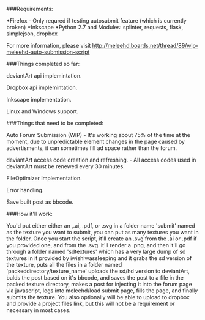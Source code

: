 

###Requirements:

*Firefox - Only requred if testing autosubmit feature (which is currently broken)
*Inkscape
*Python 2.7 and Modules: splinter, requests, flask, simplejson, dropbox

For more information, please visit http://meleehd.boards.net/thread/89/wip-meleehd-auto-submission-script

###Things completed so far:


deviantArt api implemintation.

Dropbox api implemintation.

Inkscape implementation.

Linux and Windows support.


###Things that need to be completed:


Auto Forum Submission (WIP) - It's working about 75% of the time at the moment, due to unpredictable element changes in the page caused by advertisments, it can sometimes fill ad space rather than the forum.

deviantArt access code creation and refreshing. - All access codes used in deviantArt must be renewed every 30 minutes.

FileOptimizer Implementation.

Error handling.

Save built post as bbcode.


###How it'll work: 

You'd put either either an ,.ai, .pdf, or .svg in a folder name 'submit' named as the texture you want to submit, you can put as many textures you want in the folder. Once you start the script, it'll create an .svg from the .ai or .pdf if you provided one, and from the .svg. it'll render a .png, and then it'll go through a folder named 'sdtextures' which has a very large dump of sd textures in it provided by iwishiwassleeping and it grabs the sd version of the texture, puts all the files in a folder named 'packeddirectory/texture_name' uploads the sd/hd version to deviantArt, bulds the post based on it's bbcode, and saves the post to a file in the packed texture directory, makes a post for injecting it into the forum page via javascript, logs into meleehd/load submit page, fills the page, and finally submits the texture. You also optionally will be able to upload to dropbox and provide a project files link, but this will not be a requirement or necessary in most cases.

